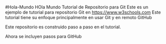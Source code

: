 #Hola-Mundo
HOla Mundo Tutorial de Repositorio para Git
Este es un ejemplo de tutorial para repositorio Git en https://www.w3schools.com
Este tutorial tiene su enfoque principalmente en usar Git y en remoto GitHub

Este repositorio es construido paso a paso en el tutorial.

Ahora se incluyen pasos para GitHub

